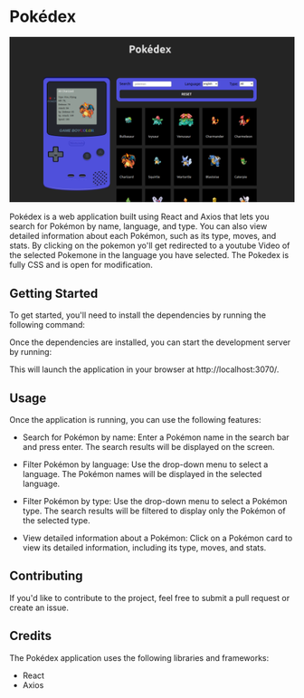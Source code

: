 # Pokédex

![WebImage](Webimage.png)


Pokédex is a web application built using React and Axios that lets you search for Pokémon by name, language, and type. You can also view detailed information about each Pokémon, such as its type, moves, and stats. By clicking on the pokemon yo'll get redirected to a youtube Video of the selected Pokemone in the language you have selected. The Pokedex is fully CSS and is open for modification.

## Getting Started

To get started, you'll need to install the dependencies by running the following command:

Once the dependencies are installed, you can start the development server by running:


This will launch the application in your browser at http://localhost:3070/.

## Usage

Once the application is running, you can use the following features:

- Search for Pokémon by name: Enter a Pokémon name in the search bar and press enter. The search results will be displayed on the screen.

- Filter Pokémon by language: Use the drop-down menu to select a language. The Pokémon names will be displayed in the selected language.

- Filter Pokémon by type: Use the drop-down menu to select a Pokémon type. The search results will be filtered to display only the Pokémon of the selected type.

- View detailed information about a Pokémon: Click on a Pokémon card to view its detailed information, including its type, moves, and stats.

## Contributing

If you'd like to contribute to the project, feel free to submit a pull request or create an issue.

## Credits

The Pokédex application uses the following libraries and frameworks:

- React
- Axios

